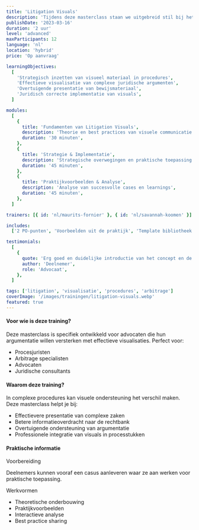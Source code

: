 ```yaml
---
title: 'Litigation Visuals'
description: 'Tijdens deze masterclass staan we uitgebreid stil bij het gebruik van beeldmateriaal in arbitrage- of gerechtelijke procedures. Je leert niet alleen welke concepten hieraan ten grondslag liggen, maar ook met welke strategische overwegingen je rekening moet houden.'
publishDate: '2023-03-16'
duration: '2 uur'
level: 'advanced'
maxParticipants: 12
language: 'nl'
location: 'hybrid'
price: 'Op aanvraag'

learningObjectives:
  [
    'Strategisch inzetten van visueel materiaal in procedures',
    'Effectieve visualisatie van complexe juridische argumenten',
    'Overtuigende presentatie van bewijsmateriaal',
    'Juridisch correcte implementatie van visuals',
  ]

modules:
  [
    {
      title: 'Fundamenten van Litigation Visuals',
      description: 'Theorie en best practices van visuele communicatie in juridische procedures',
      duration: '30 minuten',
    },
    {
      title: 'Strategie & Implementatie',
      description: 'Strategische overwegingen en praktische toepassing',
      duration: '45 minuten',
    },
    {
      title: 'Praktijkvoorbeelden & Analyse',
      description: 'Analyse van succesvolle cases en learnings',
      duration: '45 minuten',
    },
  ]

trainers: [{ id: 'nl/maurits-fornier' }, { id: 'nl/savannah-koomen' }]

includes:
  ['2 PO-punten', 'Voorbeelden uit de praktijk', 'Template bibliotheek', 'Certificaat van deelname']

testimonials:
  [
    {
      quote: 'Erg goed en duidelijke introductie van het concept en de toepassing van legal design, met heldere en aansprekende voorbeelden.',
      author: 'Deelnemer',
      role: 'Advocaat',
    },
  ]

tags: ['litigation', 'visualisatie', 'procedures', 'arbitrage']
coverImage: '/images/trainingen/litigation-visuals.webp'
featured: true
---
```


#### Voor wie is deze training?

Deze masterclass is specifiek ontwikkeld voor advocaten die hun argumentatie willen versterken met effectieve visualisaties. Perfect voor:

- Procesjuristen
- Arbitrage specialisten
- Advocaten
- Juridische consultants

#### Waarom deze training?

In complexe procedures kan visuele ondersteuning het verschil maken. Deze masterclass helpt je bij:

- Effectievere presentatie van complexe zaken
- Betere informatieoverdracht naar de rechtbank
- Overtuigende ondersteuning van argumentatie
- Professionele integratie van visuals in processtukken

#### Praktische informatie

Voorbereiding

Deelnemers kunnen vooraf een casus aanleveren waar ze aan werken voor praktische toepassing.

Werkvormen

- Theoretische onderbouwing
- Praktijkvoorbeelden
- Interactieve analyse
- Best practice sharing

